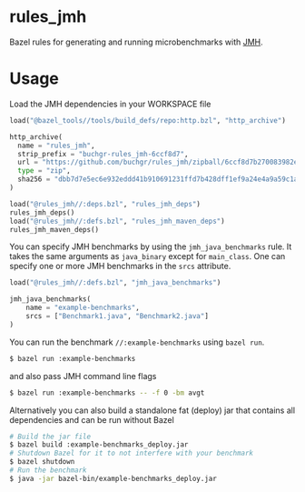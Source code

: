 # rules_jmh

Bazel rules for generating and running microbenchmarks with [JMH](https://openjdk.java.net/projects/code-tools/jmh/).

# Usage

Load the JMH dependencies in your WORKSPACE file

```python
load("@bazel_tools//tools/build_defs/repo:http.bzl", "http_archive")

http_archive(
  name = "rules_jmh",
  strip_prefix = "buchgr-rules_jmh-6ccf8d7",
  url = "https://github.com/buchgr/rules_jmh/zipball/6ccf8d7b270083982e5c143935704b9f3f18b256",
  type = "zip",
  sha256 = "dbb7d7e5ec6e932eddd41b910691231ffd7b428dff1ef9a24e4a9a59c1a1762d",
)

load("@rules_jmh//:deps.bzl", "rules_jmh_deps")
rules_jmh_deps()
load("@rules_jmh//:defs.bzl", "rules_jmh_maven_deps")
rules_jmh_maven_deps()
```

You can specify JMH benchmarks by using the `jmh_java_benchmarks` rule. It takes the same arguments as `java_binary` except for `main_class`. One can specify one or more JMH benchmarks in the `srcs` attribute.


```python
load("@rules_jmh//:defs.bzl", "jmh_java_benchmarks")

jmh_java_benchmarks(
    name = "example-benchmarks",
    srcs = ["Benchmark1.java", "Benchmark2.java"]
)
```

You can run the benchmark `//:example-benchmarks` using `bazel run`.
```sh
$ bazel run :example-benchmarks
```

and also pass JMH command line flags

```sh
$ bazel run :example-benchmarks -- -f 0 -bm avgt
```

Alternatively you can also build a standalone fat (deploy) jar that contains all dependencies and can be run without Bazel

```sh
# Build the jar file
$ bazel build :example-benchmarks_deploy.jar
# Shutdown Bazel for it to not interfere with your benchmark
$ bazel shutdown
# Run the benchmark
$ java -jar bazel-bin/example-benchmarks_deploy.jar
```